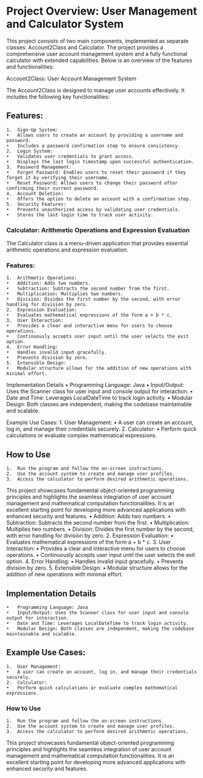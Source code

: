 # Project Overview: User Management and Calculator System

This project consists of two main components, implemented as separate classes: Account2Class and Calculator. The project provides a comprehensive user account management system and a fully functional calculator with extended capabilities. Below is an overview of the features and functionalities:

Account2Class: User Account Management System

The Account2Class is designed to manage user accounts effectively. It includes the following key functionalities:

## Features:
	1.	Sign-Up System:
	•	Allows users to create an account by providing a username and password.
	•	Includes a password confirmation step to ensure consistency.
	2.	Login System:
	•	Validates user credentials to grant access.
	•	Displays the last login timestamp upon successful authentication.
	3.	Password Management:
	•	Forget Password: Enables users to reset their password if they forget it by verifying their username.
	•	Reset Password: Allows users to change their password after confirming their current password.
	4.	Account Deletion:
	•	Offers the option to delete an account with a confirmation step.
	5.	Security Features:
	•	Prevents unauthorized access by validating user credentials.
	•	Stores the last login time to track user activity.

### Calculator: Arithmetic Operations and Expression Evaluation

The Calculator class is a menu-driven application that provides essential arithmetic operations and expression evaluation.

### Features:
	1.	Arithmetic Operations:
	•	Addition: Adds two numbers.
	•	Subtraction: Subtracts the second number from the first.
	•	Multiplication: Multiplies two numbers.
	•	Division: Divides the first number by the second, with error handling for division by zero.
	2.	Expression Evaluation:
	•	Evaluates mathematical expressions of the form a + b * c.
	3.	User Interaction:
	•	Provides a clear and interactive menu for users to choose operations.
	•	Continuously accepts user input until the user selects the exit option.
	4.	Error Handling:
	•	Handles invalid input gracefully.
	•	Prevents division by zero.
	5.	Extensible Design:
	•	Modular structure allows for the addition of new operations with minimal effort.

Implementation Details
	•	Programming Language: Java
	•	Input/Output: Uses the Scanner class for user input and console output for interaction.
	•	Date and Time: Leverages LocalDateTime to track login activity.
	•	Modular Design: Both classes are independent, making the codebase maintainable and scalable.

Example Use Cases:
	1.	User Management:
	•	A user can create an account, log in, and manage their credentials securely.
	2.	Calculator:
	•	Perform quick calculations or evaluate complex mathematical expressions.

## How to Use
	1.	Run the program and follow the on-screen instructions.
	2.	Use the account system to create and manage user profiles.
	3.	Access the calculator to perform desired arithmetic operations.

This project showcases fundamental object-oriented programming principles and highlights the seamless integration of user account management and mathematical computation functionalities. It is an excellent starting point for developing more advanced applications with enhanced security and features.
	•	Addition: Adds two numbers.
	•	Subtraction: Subtracts the second number from the first.
	•	Multiplication: Multiplies two numbers.
	•	Division: Divides the first number by the second, with error handling for division by zero.
	2.	Expression Evaluation:
	•	Evaluates mathematical expressions of the form a + b * c.
	3.	User Interaction:
	•	Provides a clear and interactive menu for users to choose operations.
	•	Continuously accepts user input until the user selects the exit option.
	4.	Error Handling:
	•	Handles invalid input gracefully.
	•	Prevents division by zero.
	5.	Extensible Design:
	•	Modular structure allows for the addition of new operations with minimal effort.

## Implementation Details
	•	Programming Language: Java
	•	Input/Output: Uses the Scanner class for user input and console output for interaction.
	•	Date and Time: Leverages LocalDateTime to track login activity.
	•	Modular Design: Both classes are independent, making the codebase maintainable and scalable.

## Example Use Cases:
	1.	User Management:
	•	A user can create an account, log in, and manage their credentials securely.
	2.	Calculator:
	•	Perform quick calculations or evaluate complex mathematical expressions.

### How to Use
	1.	Run the program and follow the on-screen instructions.
	2.	Use the account system to create and manage user profiles.
	3.	Access the calculator to perform desired arithmetic operations.

This project showcases fundamental object-oriented programming principles and highlights the seamless integration of user account management and mathematical computation functionalities. It is an excellent starting point for developing more advanced applications with enhanced security and features.